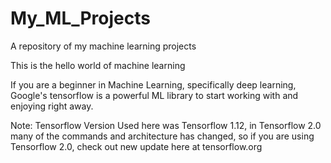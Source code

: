 # My_ML_Projects
A repository of my machine learning projects 

This is the hello world of machine learning 

If you are a beginner in Machine Learning, specifically deep learning,
Google's tensorflow is a powerful ML library to start working with and enjoying right away. 

Note: Tensorflow Version Used here was Tensorflow 1.12, in Tensorflow 2.0 many of the commands and architecture
has changed, so if you are using Tensorflow 2.0, check out new update here at tensorflow.org

